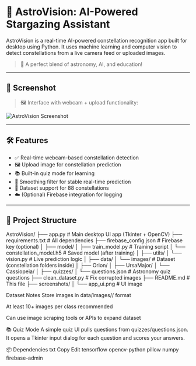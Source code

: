 # 🌌 AstroVision: AI-Powered Stargazing Assistant

AstroVision is a real-time AI-powered constellation recognition app built for desktop using Python. It uses machine learning and computer vision to detect constellations from a live camera feed or uploaded images.

> 🔭 A perfect blend of astronomy, AI, and education!

---

## 📸 Screenshot

> 🖼️ Interface with webcam + upload functionality:

![AstroVision Screenshot](screenshots/app_ui.png) <!-- Save your screenshot as screenshots/app_ui.png -->

---

## 🛠 Features

- ✅ Real-time webcam-based constellation detection
- 🖼 Upload image for constellation prediction
- 📚 Built-in quiz mode for learning
- 🔁 Smoothing filter for stable real-time prediction
- 🌌 Dataset support for 88 constellations
- ☁️ (Optional) Firebase integration for logging

---

## 📁 Project Structure

AstroVision/
├── app.py # Main desktop UI app (Tkinter + OpenCV)
├── requirements.txt # All dependencies
├── firebase_config.json # Firebase key (optional)
│
├── model/
│ ├── train_model.py # Training script
│ └── constellation_model.h5 # Saved model (after training)
│
├── utils/
│ └── vision.py # Live prediction logic
│
├── data/
│ └── images/ # Dataset (constellation folders inside)
│ ├── Orion/
│ ├── UrsaMajor/
│ └── Cassiopeia/
│
├── quizzes/
│ └── questions.json # Astronomy quiz questions
├── clean_dataset.py # Fix corrupted images
├── README.md # This file
├── screenshots/
│ └── app_ui.png # UI image

Dataset Notes
Store images in data/images/<ConstellationName>/ format

At least 10+ images per class recommended

Can use image scraping tools or APIs to expand dataset

📚 Quiz Mode
A simple quiz UI pulls questions from quizzes/questions.json.
It opens a Tkinter input dialog for each question and scores your answers.


📦 Dependencies
txt
Copy
Edit
tensorflow
opencv-python
pillow
numpy
firebase-admin
